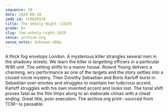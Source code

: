 ```yaml
---
sequence: 19
date: 2020-08-18
imdb_id: tt0020534
title: The Unholy Night (1929)
grade: D+
slug: the-unholy-night-1929
venue: archive.org
venue_notes: Unknown 480p
---
```


A thick fog envelops London. A mysterious killer strangles several men in the shadowy streets. We learn the killer is targetting officers in a particular WWI unit. The setting shifts to a manor house. Roland Young delivers a charming, wry performance as one of the targets and the story settles into a closed-circle mystery. Then Dorothy Sebastian and Boris Karloff burst in. Sebastian over-emotes and struggles to maintain her ludicrous accent. Karloff struggles with his own invented accent and looks lost. The tonal shift proves fatal as the film limps along to an elaborate climax with a cheat ending. Great title, poor execution. The archive.org print--sourced from TCM--is passable.

